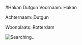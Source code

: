 #Hakan Dutgun
Voornaam: Hakan


Achternaam: Dutgun


Woonplaats: Rotterdam


![Searching..](https://forums.spongepowered.org/uploads/default/4559/1c69959618940e64.jpg)
